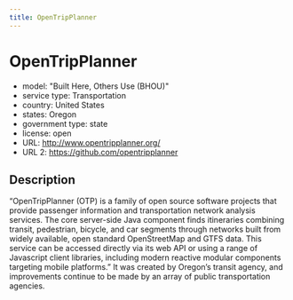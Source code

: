 ```yaml
---
title: OpenTripPlanner
---
```


# OpenTripPlanner

- model: "Built Here, Others Use (BHOU)"
- service type: Transportation
- country: United States
- states: Oregon
- government type: state
- license: open
- URL: http://www.opentripplanner.org/
- URL 2: https://github.com/opentripplanner

## Description
“OpenTripPlanner (OTP) is a family of open source software projects that provide passenger information and transportation network analysis services. The core server-side Java component finds itineraries combining transit, pedestrian, bicycle, and car segments through networks built from widely available, open standard OpenStreetMap and GTFS data. This service can be accessed directly via its web API or using a range of Javascript client libraries, including modern reactive modular components targeting mobile platforms.” It was created by Oregon’s transit agency, and improvements continue to be made by an array of public transportation agencies.
